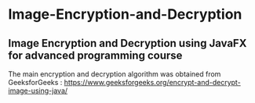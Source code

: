 # Image-Encryption-and-Decryption
Image Encryption and Decryption using JavaFX for advanced programming course
------------------------------------------------
The main encryption and decryption algorithm was obtained from GeeksforGeeks : https://www.geeksforgeeks.org/encrypt-and-decrypt-image-using-java/
